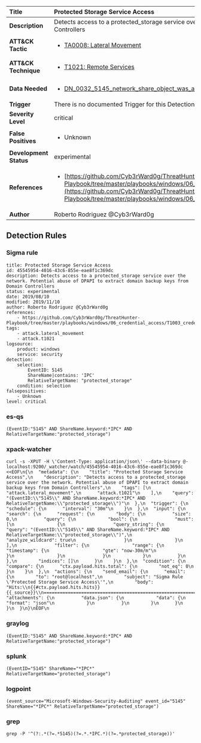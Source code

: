 | Title                    | Protected Storage Service Access       |
|:-------------------------|:------------------|
| **Description**          | Detects access to a protected_storage service over the network. Potential abuse of DPAPI to extract domain backup keys from Domain Controllers |
| **ATT&amp;CK Tactic**    |  <ul><li>[TA0008: Lateral Movement](https://attack.mitre.org/tactics/TA0008)</li></ul>  |
| **ATT&amp;CK Technique** | <ul><li>[T1021: Remote Services](https://attack.mitre.org/techniques/T1021)</li></ul>  |
| **Data Needed**          | <ul><li>[DN_0032_5145_network_share_object_was_accessed_detailed](../Data_Needed/DN_0032_5145_network_share_object_was_accessed_detailed.md)</li></ul>  |
| **Trigger**              |  There is no documented Trigger for this Detection Rule yet  |
| **Severity Level**       | critical |
| **False Positives**      | <ul><li>Unknown</li></ul>  |
| **Development Status**   | experimental |
| **References**           | <ul><li>[https://github.com/Cyb3rWard0g/ThreatHunter-Playbook/tree/master/playbooks/windows/06_credential_access/T1003_credential_dumping/domain_dpapi_backupkey_extraction.md](https://github.com/Cyb3rWard0g/ThreatHunter-Playbook/tree/master/playbooks/windows/06_credential_access/T1003_credential_dumping/domain_dpapi_backupkey_extraction.md)</li></ul>  |
| **Author**               | Roberto Rodriguez @Cyb3rWard0g |


## Detection Rules

### Sigma rule

```
title: Protected Storage Service Access
id: 45545954-4016-43c6-855e-eae8f1c369dc
description: Detects access to a protected_storage service over the network. Potential abuse of DPAPI to extract domain backup keys from Domain Controllers
status: experimental
date: 2019/08/10
modified: 2019/11/10
author: Roberto Rodriguez @Cyb3rWard0g
references:
    - https://github.com/Cyb3rWard0g/ThreatHunter-Playbook/tree/master/playbooks/windows/06_credential_access/T1003_credential_dumping/domain_dpapi_backupkey_extraction.md
tags:
    - attack.lateral_movement
    - attack.t1021
logsource:
    product: windows
    service: security
detection:
    selection: 
        EventID: 5145
        ShareName|contains: 'IPC'
        RelativeTargetName: "protected_storage"
    condition: selection
falsepositives:
    - Unknown
level: critical
```





### es-qs
    
```
(EventID:"5145" AND ShareName.keyword:*IPC* AND RelativeTargetName:"protected_storage")
```


### xpack-watcher
    
```
curl -s -XPUT -H \'Content-Type: application/json\' --data-binary @- localhost:9200/_watcher/watch/45545954-4016-43c6-855e-eae8f1c369dc <<EOF\n{\n  "metadata": {\n    "title": "Protected Storage Service Access",\n    "description": "Detects access to a protected_storage service over the network. Potential abuse of DPAPI to extract domain backup keys from Domain Controllers",\n    "tags": [\n      "attack.lateral_movement",\n      "attack.t1021"\n    ],\n    "query": "(EventID:\\"5145\\" AND ShareName.keyword:*IPC* AND RelativeTargetName:\\"protected_storage\\")"\n  },\n  "trigger": {\n    "schedule": {\n      "interval": "30m"\n    }\n  },\n  "input": {\n    "search": {\n      "request": {\n        "body": {\n          "size": 0,\n          "query": {\n            "bool": {\n              "must": [\n                {\n                  "query_string": {\n                    "query": "(EventID:\\"5145\\" AND ShareName.keyword:*IPC* AND RelativeTargetName:\\"protected_storage\\")",\n                    "analyze_wildcard": true\n                  }\n                }\n              ],\n              "filter": {\n                "range": {\n                  "timestamp": {\n                    "gte": "now-30m/m"\n                  }\n                }\n              }\n            }\n          }\n        },\n        "indices": []\n      }\n    }\n  },\n  "condition": {\n    "compare": {\n      "ctx.payload.hits.total": {\n        "not_eq": 0\n      }\n    }\n  },\n  "actions": {\n    "send_email": {\n      "email": {\n        "to": "root@localhost",\n        "subject": "Sigma Rule \'Protected Storage Service Access\'",\n        "body": "Hits:\\n{{#ctx.payload.hits.hits}}{{_source}}\\n================================================================================\\n{{/ctx.payload.hits.hits}}",\n        "attachments": {\n          "data.json": {\n            "data": {\n              "format": "json"\n            }\n          }\n        }\n      }\n    }\n  }\n}\nEOF\n
```


### graylog
    
```
(EventID:"5145" AND ShareName.keyword:*IPC* AND RelativeTargetName:"protected_storage")
```


### splunk
    
```
(EventID="5145" ShareName="*IPC*" RelativeTargetName="protected_storage")
```


### logpoint
    
```
(event_source="Microsoft-Windows-Security-Auditing" event_id="5145" ShareName="*IPC*" RelativeTargetName="protected_storage")
```


### grep
    
```
grep -P '^(?:.*(?=.*5145)(?=.*.*IPC.*)(?=.*protected_storage))'
```



